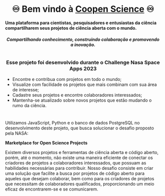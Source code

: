 
<h1 align="center"> ♾️ Bem vindo à <a href=“https://coopensource.targino.com.br/“>Coopen Science</a> ♾️</h1>

<b>Uma plataforma para cientistas, pesquisadores e entusiastas da ciência compartilharem seus projetos de ciência aberta com o mundo.</b>
<h4 align="center"><i> Compartilhando conhecimento, construindo colaboração e promovendo a inovação.</i></h4>

#
<h3 align="center">Esse projeto foi desenvolvido durante o Challenge Nasa Space Apps 2023</h3>

- Encontre e contribua com projetos em todo o mundo;
- Visualize com facilidade os projetos que mais combinam com sua área de interesse;
- Cadastre seus projetos e encontre colaboradores interessados;
- Mantenha-se atualizado sobre novos projetos que estão mudando o rumo da ciência.

  
#

Utilizamos JavaScript, Python e o banco de dados PostgreSQL no desenvolvimento deste projeto, que busca solucionar o desafio proposto pela NASA:

<b>Marketplace for Open Science Projects</b>

Existem diversos projetos e ferramentas de ciência aberta e código aberto, porém, até o momento, não existe uma maneira eficiente de conectar os criadores de projetos a colaboradores interessados, que possuam as habilidades necessárias para contribuir. Nosso desafio consiste em criar uma solução que facilite a busca por projetos de código aberto para aqueles que desejam colaborar, bem como para os criadores de projetos que necessitam de colaboradores qualificados, proporcionando um meio eficaz de encontrarem-se e se comunicarem.
